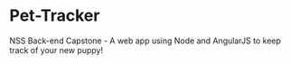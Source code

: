 # Pet-Tracker
NSS Back-end Capstone - A web app using Node and AngularJS to keep track of your new puppy!
